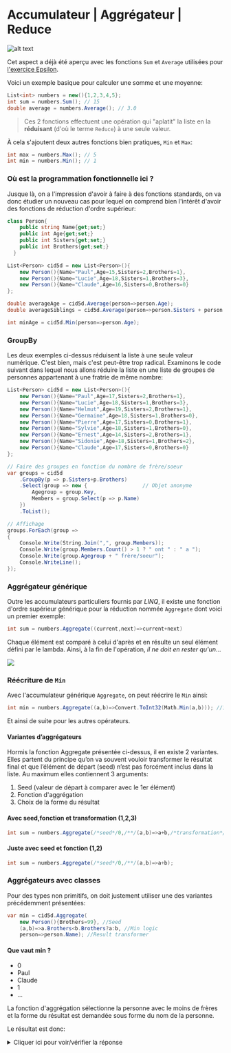 # Accumulateur | Aggrégateur | Reduce

![alt text](pile.jpg)

Cet aspect a déjà été aperçu avec les fonctions `Sum` et `Average` utilisées pour [l'exercice Epsilon](../../exos/filter1/README.md#partie-2-epsilon).

Voici un exemple basique pour calculer une somme et une moyenne:

```csharp
List<int> numbers = new(){1,2,3,4,5};
int sum = numbers.Sum(); // 15
double average = numbers.Average(); // 3.0
```

> Ces 2 fonctions effectuent une opération qui "aplatit" la liste en la **réduisant** (d'où le terme `Reduce`) à une seule valeur.

À cela s'ajoutent deux autres fonctions bien pratiques, `Min` et `Max`:

```csharp
int max = numbers.Max(); // 5
int min = numbers.Min(); // 1
```

### Où est la programmation fonctionnelle ici ?

Jusque là, on a l'impression d'avoir à faire à des fonctions standards, on va donc étudier un nouveau cas pour lequel on comprend bien l'intérêt d'avoir des fonctions de réduction d'ordre supérieur:

```csharp
class Person{
    public string Name{get;set;}
    public int Age{get;set;}
    public int Sisters{get;set;}
    public int Brothers{get;set;}
  }

List<Person> cid5d = new List<Person>(){
    new Person(){Name="Paul",Age=15,Sisters=2,Brothers=1},
    new Person(){Name="Lucie",Age=18,Sisters=1,Brothers=3},
    new Person(){Name="Claude",Age=16,Sisters=0,Brothers=0}
};

double averageAge = cid5d.Average(person=>person.Age);
double averageSiblings = cid5d.Average(person=>person.Sisters + person.Brothers);

int minAge = cid5d.Min(person=>person.Age);
```

### GroupBy

Les deux exemples ci-dessus réduisent la liste à une seule valeur numérique. C'est bien, mais c'est peut-être trop radical. Examinons le code suivant dans lequel nous allons réduire la liste en une liste de groupes de personnes appartenant à une fratrie de même nombre:

```csharp
List<Person> cid5d = new List<Person>(){
    new Person(){Name="Paul",Age=17,Sisters=2,Brothers=1},
    new Person(){Name="Lucie",Age=18,Sisters=1,Brothers=3},
    new Person(){Name="Helmut",Age=19,Sisters=2,Brothers=1},
    new Person(){Name="Germaine",Age=18,Sisters=1,Brothers=0},
    new Person(){Name="Pierre",Age=17,Sisters=0,Brothers=1},
    new Person(){Name="Sylvie",Age=18,Sisters=1,Brothers=0},
    new Person(){Name="Ernest",Age=14,Sisters=2,Brothers=1},
    new Person(){Name="Sidonie",Age=18,Sisters=1,Brothers=2},
    new Person(){Name="Claude",Age=17,Sisters=0,Brothers=0}
};

// Faire des groupes en fonction du nombre de frère/soeur
var groups = cid5d
    .GroupBy(p => p.Sisters+p.Brothers)
    .Select(group => new {                  // Objet anonyme
        Agegroup = group.Key,
        Members = group.Select(p => p.Name)
    })
    .ToList();

// Affichage
groups.ForEach(group =>
{
    Console.Write(String.Join(",", group.Members));
    Console.Write(group.Members.Count() > 1 ? " ont " : " a ");
    Console.Write(group.Agegroup + " frère/soeur");
    Console.WriteLine();
});
```

### Aggrégateur générique

Outre les accumulateurs particuliers fournis par _LINQ_, il existe une fonction d'ordre supérieur générique pour la réduction nommée `Aggregate` dont voici un premier exemple:

```csharp
int sum = numbers.Aggregate((current,next)=>current+next)
```

Chaque élément est comparé à celui d'après et en résulte un seul élément défini par le lambda.
Ainsi, à la fin de l'opération, _il ne doit en rester qu'un_...

![](victory.webp)

### Réécriture de `Min`

Avec l'accumulateur générique `Aggregate`, on peut réécrire le `Min` ainsi:

```csharp
int min = numbers.Aggregate((a,b)=>Convert.ToInt32(Math.Min(a,b))); //1
```

Et ainsi de suite pour les autres opérateurs.

#### Variantes d’aggrégateurs
Hormis la fonction Aggregate présentée ci-dessus, il en existe 2 variantes.
Elles partent du principe qu’on va souvent vouloir transformer le résultat final et que l’élément de départ (seed)
n’est pas forcément inclus dans la liste. Au maximum elles contiennent 3 arguments:

1. Seed (valeur de départ à comparer avec le 1er élément)
2. Fonction d'aggrégation
3. Choix de la forme du résultat

#### Avec seed,fonction et transformation (1,2,3)
``` csharp
int sum = numbers.Aggregate(/*seed*/0,/**/(a,b)=>a+b,/*transformation*/number=>$"Somme:{number}");
```

#### Juste avec seed et fonction (1,2)
``` csharp
int sum = numbers.Aggregate(/*seed*/0,/**/(a,b)=>a+b);
```

### Aggrégateurs avec classes

Pour des types non primitifs, on doit justement utiliser une des variantes précédemment présentées:

```csharp
var min = cid5d.Aggregate(
    new Person(){Brothers=99}, //Seed
    (a,b)=>a.Brothers<b.Brothers?a:b, //Min logic
    person=>person.Name); //Result transformer
```

#### Que vaut min ?

- 0
- Paul
- Claude
- 1
- ...

La fonction d'aggrégation sélectionne la personne avec le moins de frères et la forme du résultat est demandée sous forme du nom de la personne.

Le résultat est donc:

<details>
<summary>Cliquer ici pour voir/vérifier la réponse</summary>
Claude
</details>
